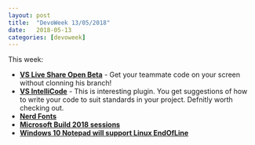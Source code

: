 ```yaml
---
layout: post
title:  "DevoWeek 13/05/2018"
date:   2018-05-13
categories: [devoweek]
---
```


This week:

* **[VS Live Share Open Beta](https://www.visualstudio.com/services/live-share/)** - Get your teammate code on your screen without clonning his branch!
* **[VS IntelliCode](https://blogs.msdn.microsoft.com/visualstudio/2018/05/07/introducing-visual-studio-intellicode/)** - This is interesting plugin. You get suggestions of how to write your code to suit standards in your project. Defnitly worth checking out.
* **[Nerd Fonts](http://nerdfonts.com/)**
* **[Microsoft Build 2018 sessions](https://channel9.msdn.com/Events/Build/2018)**          
* **[Windows 10 Notepad will support Linux EndOfLine](https://blogs.msdn.microsoft.com/commandline/2018/05/08/extended-eol-in-notepad/)**

